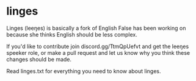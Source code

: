 # linges
Linges (leeŋes) is basically a fork of English False has been working on because she thinks English should be less complex.

If you'd like to contribute join discord.gg/TtmQpUefvt and get the leeŋes speeker role, or make a pull request and let us know why you think these changes should be made.

Read linges.txt for everything you need to know about linges.
